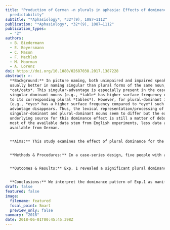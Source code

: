 ```yaml
---
title: "Production of German -n plurals in aphasia: Effects of dominance and
  predictability"
subtitle: "*Aphasiology*, *32*(9), 1087–1112"
publication: "*Aphasiology*, *32*(9), 1087–1112"
publication_types:
  - "2"
authors:
  - B. Biedermann
  - E. Beyersmann
  - C. Mason
  - F. Machlab
  - M. Moorman
  - A. Lorenz
doi: https://doi.org/10.1080/02687038.2017.1387228
abstract: >-
  **Background:** In picture naming, both unimpaired and impaired speakers are
  usually better in naming singular than plural forms of the same noun, such as
  *cat/cats*. This singular-advantage is especially present in the case of
  singular-dominant nouns (e.g., *table* has higher surface frequency compared
  to its corresponding plural *tables*). However, for plural-dominant items
  (e.g., *eyes* has a higher surface frequency compared to *eye*) such singular
  advantage disappears. Thus, the lexical representation/processing of
  singular-dominant and plural-dominant nouns seem to differ but the exact
  underlying source for this dominance effect is still a matter of debate. While
  most of the available data stem from English experiments, less data are
  available from German.


  **Aims:** This study examines the effect of plural dominance for the German – *n* plural, a plural form, which can be predictable or non-predictable on the basis of the ending of the singular word form and its grammatical gender. Hence, this study examines the role of dominance and predictability of plural production in aphasia. Our data will enrich the development of materials for the assessment of morpho-lexical impairments in aphasia.


  **Methods & Procedures:** In a case-series design, five people with aphasia with severe word-finding difficulties participated in two picture naming tasks with single- and multiple-depictions of objects. Materials included nouns of the German –*n* plural type. Exp. 1 tested for effects of number and plural dominance in naming fully predictable –*n* plurals and their corresponding singulars. Exp. 2 tested for effects of number and predictability, using subsets of fully predictable and non-predictable –*n* plurals, and their corresponding singulars.


  **Outcomes & Results:** Exp. 1 revealed a significant plural dominance effect in spoken picture naming across five German speakers with aphasia: a singular advantage was observed for singular-dominant nouns, but plural-dominant singular and plural nouns did not differ. Further, in Exp. 2, no effect of predictability for the German plural affix –*n* was found, but an overall singular advantage across both groups.


  **Conclusions:** We interpret the dominance pattern of Exp.1 as manifestation in the links between concept and lemma level for singular- and plural-dominant nouns. Exp. 2, confirmed the singular advantage for singular-dominant nouns for both –*n* plural groups, indicating that both –*n* plural groups follow *one* plural production mechanism, however, we cannot be confident about the *type* of mechanism.
draft: false
featured: false
image:
  filename: featured
  focal_point: Smart
  preview_only: false
summary: "2018"
date: 2018-06-01T00:45:45.398Z
---
```

